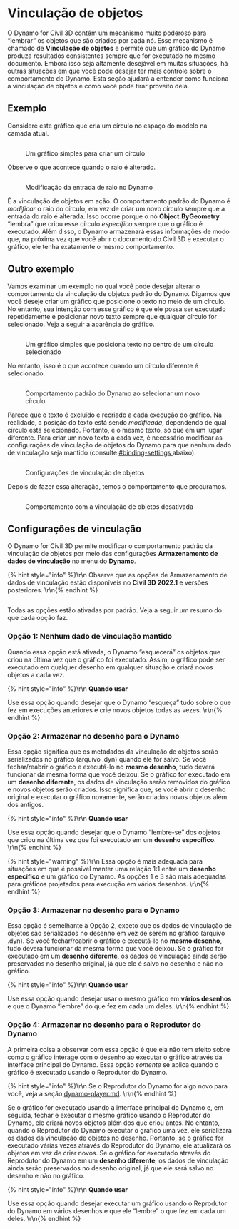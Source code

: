 # Vinculação de objetos

O Dynamo for Civil 3D contém um mecanismo muito poderoso para “lembrar” os objetos que são criados por cada nó. Esse mecanismo é chamado de **Vinculação de objetos** e permite que um gráfico do Dynamo produza resultados consistentes sempre que for executado no mesmo documento. Embora isso seja altamente desejável em muitas situações, há outras situações em que você pode desejar ter mais controle sobre o comportamento do Dynamo. Esta seção ajudará a entender como funciona a vinculação de objetos e como você pode tirar proveito dela.

## Exemplo

Considere este gráfico que cria um círculo no espaço do modelo na camada atual.

<figure><img src="../../.gitbook/assets/c3d-binding-create-circle.png" alt=""><figcaption><p>Um gráfico simples para criar um círculo</p></figcaption></figure>

Observe o que acontece quando o raio é alterado.

<figure><img src="../../.gitbook/assets/c3d-binding-change-radius.gif" alt=""><figcaption><p>Modificação da entrada de raio no Dynamo</p></figcaption></figure>

É a vinculação de objetos em ação. O comportamento padrão do Dynamo é _modificar_ o raio do círculo, em vez de criar um novo círculo sempre que a entrada do raio é alterada. Isso ocorre porque o nó **Object.ByGeometry** “lembra” que criou esse círculo _específico_ sempre que o gráfico é executado. Além disso, o Dynamo armazenará essas informações de modo que, na próxima vez que você abrir o documento do Civil 3D e executar o gráfico, ele tenha exatamente o mesmo comportamento.

## Outro exemplo

Vamos examinar um exemplo no qual você pode desejar alterar o comportamento da vinculação de objetos padrão do Dynamo. Digamos que você deseje criar um gráfico que posicione o texto no meio de um círculo. No entanto, sua intenção com esse gráfico é que ele possa ser executado repetidamente e posicionar novo texto sempre que qualquer círculo for selecionado. Veja a seguir a aparência do gráfico.

<figure><img src="../../.gitbook/assets/c3d-binding-create-text.png" alt=""><figcaption><p>Um gráfico simples que posiciona texto no centro de um círculo selecionado</p></figcaption></figure>

No entanto, isso é o que acontece quando um círculo diferente é selecionado.

<figure><img src="../../.gitbook/assets/c3d-binding-select-circle.gif" alt=""><figcaption><p>Comportamento padrão do Dynamo ao selecionar um novo círculo</p></figcaption></figure>

Parece que o texto é excluído e recriado a cada execução do gráfico. Na realidade, a posição do texto está sendo _modificada_, dependendo de qual círculo está selecionado. Portanto, é o mesmo texto, só que em um lugar diferente. Para criar um novo texto a cada vez, é necessário modificar as configurações de vinculação de objetos do Dynamo para que nenhum dado de vinculação seja mantido (consulte [\#binding-settings ](object-binding.md#binding-settings "mention") abaixo).

<figure><img src="../../.gitbook/assets/Land_ServicePlacement_BindingSettings.png" alt=""><figcaption><p>Configurações de vinculação de objetos</p></figcaption></figure>

Depois de fazer essa alteração, temos o comportamento que procuramos.

<figure><img src="../../.gitbook/assets/c3d-binding-repeat-placement.gif" alt=""><figcaption><p>Comportamento com a vinculação de objetos desativada</p></figcaption></figure>

## Configurações de vinculação

O Dynamo for Civil 3D permite modificar o comportamento padrão da vinculação de objetos por meio das configurações **Armazenamento de dados de vinculação** no menu do **Dynamo**.

{% hint style="info" %}\r\n Observe que as opções de Armazenamento de dados de vinculação estão disponíveis no **Civil 3D 2022.1** e versões posteriores. \r\n{% endhint %}

<figure><img src="../../.gitbook/assets/c3d-binding-settings (1).png" alt=""><figcaption></figcaption></figure>

Todas as opções estão ativadas por padrão. Veja a seguir um resumo do que cada opção faz.

### Opção 1: Nenhum dado de vinculação mantido

Quando essa opção está ativada, o Dynamo “esquecerá” os objetos que criou na última vez que o gráfico foi executado. Assim, o gráfico pode ser executado em qualquer desenho em qualquer situação e criará novos objetos a cada vez.

{% hint style="info" %}\r\n **Quando usar**

Use essa opção quando desejar que o Dynamo “esqueça” tudo sobre o que fez em execuções anteriores e crie novos objetos todas as vezes. \r\n{% endhint %}

### Opção 2: Armazenar no desenho para o Dynamo

Essa opção significa que os metadados da vinculação de objetos serão serializados no gráfico (arquivo .dyn) quando ele for salvo. Se você fechar/reabrir o gráfico e executá-lo no **mesmo desenho**, tudo deverá funcionar da mesma forma que você deixou. Se o gráfico for executado em um **desenho diferente**, os dados de vinculação serão removidos do gráfico e novos objetos serão criados. Isso significa que, se você abrir o desenho original e executar o gráfico novamente, serão criados novos objetos além dos antigos.

{% hint style="info" %}\r\n **Quando usar**

Use essa opção quando desejar que o Dynamo “lembre-se” dos objetos que criou na última vez que foi executado em um **desenho específico**. \r\n{% endhint %}

{% hint style="warning" %}\r\n Essa opção é mais adequada para situações em que é possível manter uma relação 1:1 entre um **desenho específico** e um gráfico do Dynamo. As opções 1 e 3 são mais adequadas para gráficos projetados para execução em vários desenhos. \r\n{% endhint %}

### Opção 3: Armazenar no desenho para o Dynamo

Essa opção é semelhante à Opção 2, exceto que os dados de vinculação de objetos são serializados no desenho em vez de serem no gráfico (arquivo .dyn). Se você fechar/reabrir o gráfico e executá-lo no **mesmo desenho**, tudo deverá funcionar da mesma forma que você deixou. Se o gráfico for executado em um **desenho diferente**, os dados de vinculação ainda serão preservados no desenho original, já que ele é salvo no desenho e não no gráfico.

{% hint style="info" %}\r\n **Quando usar**

Use essa opção quando desejar usar o mesmo gráfico em **vários desenhos** e que o Dynamo “lembre” do que fez em cada um deles. \r\n{% endhint %}

### Opção 4: Armazenar no desenho para o Reprodutor do Dynamo

A primeira coisa a observar com essa opção é que ela não tem efeito sobre como o gráfico interage com o desenho ao executar o gráfico através da interface principal do Dynamo. Essa opção _somente_ se aplica quando o gráfico é executado usando o Reprodutor do Dynamo.

{% hint style="info" %}\r\n Se o Reprodutor do Dynamo for algo novo para você, veja a seção [dynamo-player.md](../dynamo-player.md "mention"). \r\n{% endhint %}

Se o gráfico for executado usando a interface principal do Dynamo e, em seguida, fechar e executar o mesmo gráfico usando o Reprodutor do Dynamo, ele criará novos objetos além dos que criou antes. No entanto, quando o Reprodutor do Dynamo executar o gráfico uma vez, ele serializará os dados da vinculação de objetos no desenho. Portanto, se o gráfico for executado várias vezes através do Reprodutor do Dynamo, ele atualizará os objetos em vez de criar novos. Se o gráfico for executado através do Reprodutor do Dynamo em um **desenho diferente**, os dados de vinculação ainda serão preservados no desenho original, já que ele será salvo no desenho e não no gráfico.

{% hint style="info" %}\r\n **Quando usar**

Use essa opção quando desejar executar um gráfico usando o Reprodutor do Dynamo em vários desenhos e que ele “lembre” o que fez em cada um deles. \r\n{% endhint %}
